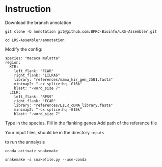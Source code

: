 

# Instruction

Download the branch annotation

```
git clone -b annotation git@github.com:BPRC-Bioinfo/LRS-Assembler.git

cd LRS-Assembler/annotation

```

Modify the config:

```
species: "macaca mulatta"
region:
  KIR:
    left_flank: "FCAR"
    right_flank: "LILRA6"
    library: "references/mamu_kir_gen_2501.fasta" 
    minimap2: "-cx splice:hq -G16k"
    blast: "-word_size 7"
  LILR:
    left_flank: "RPS9"
    right_flank: "FCAR"
    library: "references/LILR_cDNA_library.fasta"
    minimap2: "-cx splice:hq -G16k"
    blast: "-word_size 7"
```

Type in the species.
Fill in the flanking genes
Add path of the reference file


Your input files, should be in the directory `inputs`

to run the annalysis

```
conda activate snakemake

snakemake -s snakefile.py --use-conda 


```
